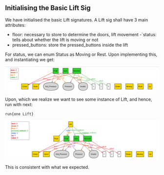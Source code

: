 ## Initialising the Basic Lift Sig

We have initialised the basic Lift signatures. A Lift sig shall have 3 main attributes:
- floor: necessary to store to determine the doors, lift movement
-`status: tells about whether the lift is moving or not
-	pressed_buttons: store the pressed_buttons inside the lift

For status, we can enum Status as Moving or Rest. Upon implementing this, and instantiating we get:

![Alloy_Diagram](4_init_Lift_sig_1.png)

Upon, which we realize we want to see some instance of Lift, and hence, run with next:
```
run{one Lift}
```
![Alloy_Diagram](4_init_Lift_sig_2.png)

This is consistent with what we expected.
